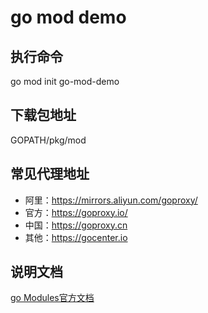 # go mod demo

## 执行命令
go mod init go-mod-demo

## 下载包地址
GOPATH/pkg/mod

## 常见代理地址
* 阿里：https://mirrors.aliyun.com/goproxy/
* 官方：https://goproxy.io/
* 中国：https://goproxy.cn
* 其他：https://gocenter.io

## 说明文档
[go Modules官方文档](https://github.com/golang/go/wiki/Modules)